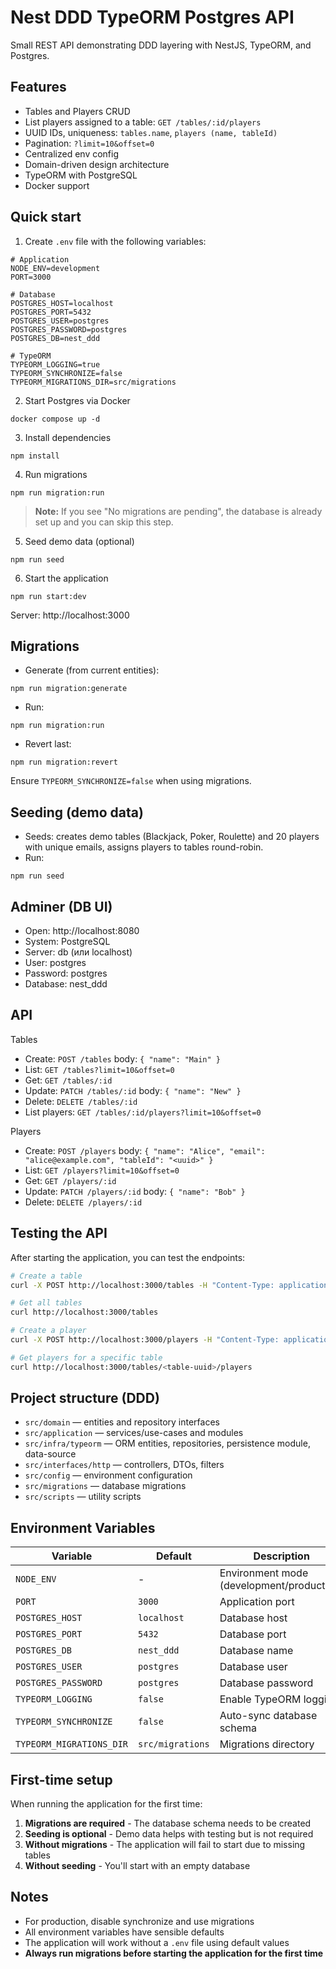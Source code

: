 # Nest DDD TypeORM Postgres API

Small REST API demonstrating DDD layering with NestJS, TypeORM, and Postgres.

## Features
- Tables and Players CRUD
- List players assigned to a table: `GET /tables/:id/players`
- UUID IDs, uniqueness: `tables.name`, `players (name, tableId)`
- Pagination: `?limit=10&offset=0`
- Centralized env config
- Domain-driven design architecture
- TypeORM with PostgreSQL
- Docker support

## Quick start

1) Create `.env` file with the following variables:

```env
# Application
NODE_ENV=development
PORT=3000

# Database
POSTGRES_HOST=localhost
POSTGRES_PORT=5432
POSTGRES_USER=postgres
POSTGRES_PASSWORD=postgres
POSTGRES_DB=nest_ddd

# TypeORM
TYPEORM_LOGGING=true
TYPEORM_SYNCHRONIZE=false
TYPEORM_MIGRATIONS_DIR=src/migrations
```

2) Start Postgres via Docker

```
docker compose up -d
```

3) Install dependencies

```
npm install
```

4) Run migrations

```
npm run migration:run
```

> **Note:** If you see "No migrations are pending", the database is already set up and you can skip this step.

5) Seed demo data (optional)

```
npm run seed
```

6) Start the application

```
npm run start:dev
```

Server: http://localhost:3000

## Migrations

- Generate (from current entities):
```
npm run migration:generate
```
- Run:
```
npm run migration:run
```
- Revert last:
```
npm run migration:revert
```

Ensure `TYPEORM_SYNCHRONIZE=false` when using migrations.

## Seeding (demo data)

- Seeds: creates demo tables (Blackjack, Poker, Roulette) and 20 players with unique emails, assigns players to tables round-robin.
- Run:
```
npm run seed
```

## Adminer (DB UI)

- Open: http://localhost:8080
- System: PostgreSQL
- Server: db (или localhost)
- User: postgres
- Password: postgres
- Database: nest_ddd

## API

Tables
- Create: `POST /tables` body: `{ "name": "Main" }`
- List: `GET /tables?limit=10&offset=0`
- Get: `GET /tables/:id`
- Update: `PATCH /tables/:id` body: `{ "name": "New" }`
- Delete: `DELETE /tables/:id`
- List players: `GET /tables/:id/players?limit=10&offset=0`

Players
- Create: `POST /players` body: `{ "name": "Alice", "email": "alice@example.com", "tableId": "<uuid>" }`
- List: `GET /players?limit=10&offset=0`
- Get: `GET /players/:id`
- Update: `PATCH /players/:id` body: `{ "name": "Bob" }`
- Delete: `DELETE /players/:id`

## Testing the API

After starting the application, you can test the endpoints:

```bash
# Create a table
curl -X POST http://localhost:3000/tables -H "Content-Type: application/json" -d '{"name": "Blackjack"}'

# Get all tables
curl http://localhost:3000/tables

# Create a player
curl -X POST http://localhost:3000/players -H "Content-Type: application/json" -d '{"name": "Player 1", "email": "player1@example.com", "tableId": "<table-uuid>"}'

# Get players for a specific table
curl http://localhost:3000/tables/<table-uuid>/players
```

## Project structure (DDD)

- `src/domain` — entities and repository interfaces
- `src/application` — services/use-cases and modules
- `src/infra/typeorm` — ORM entities, repositories, persistence module, data-source
- `src/interfaces/http` — controllers, DTOs, filters
- `src/config` — environment configuration
- `src/migrations` — database migrations
- `src/scripts` — utility scripts

## Environment Variables

| Variable | Default | Description |
|----------|---------|-------------|
| `NODE_ENV` | - | Environment mode (development/production) |
| `PORT` | `3000` | Application port |
| `POSTGRES_HOST` | `localhost` | Database host |
| `POSTGRES_PORT` | `5432` | Database port |
| `POSTGRES_DB` | `nest_ddd` | Database name |
| `POSTGRES_USER` | `postgres` | Database user |
| `POSTGRES_PASSWORD` | `postgres` | Database password |
| `TYPEORM_LOGGING` | `false` | Enable TypeORM logging |
| `TYPEORM_SYNCHRONIZE` | `false` | Auto-sync database schema |
| `TYPEORM_MIGRATIONS_DIR` | `src/migrations` | Migrations directory |

## First-time setup

When running the application for the first time:

1. **Migrations are required** - The database schema needs to be created
2. **Seeding is optional** - Demo data helps with testing but is not required
3. **Without migrations** - The application will fail to start due to missing tables
4. **Without seeding** - You'll start with an empty database

## Notes
- For production, disable synchronize and use migrations
- All environment variables have sensible defaults
- The application will work without a `.env` file using default values
- **Always run migrations before starting the application for the first time** 
